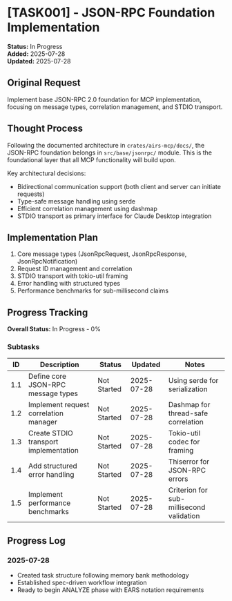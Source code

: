 # [TASK001] - JSON-RPC Foundation Implementation

**Status:** In Progress  
**Added:** 2025-07-28  
**Updated:** 2025-07-28  

## Original Request
Implement base JSON-RPC 2.0 foundation for MCP implementation, focusing on message types, correlation management, and STDIO transport.

## Thought Process
Following the documented architecture in `crates/airs-mcp/docs/`, the JSON-RPC foundation belongs in `src/base/jsonrpc/` module. This is the foundational layer that all MCP functionality will build upon.

Key architectural decisions:
- Bidirectional communication support (both client and server can initiate requests)
- Type-safe message handling using serde
- Efficient correlation management using dashmap
- STDIO transport as primary interface for Claude Desktop integration

## Implementation Plan
1. Core message types (JsonRpcRequest, JsonRpcResponse, JsonRpcNotification)
2. Request ID management and correlation
3. STDIO transport with tokio-util framing
4. Error handling with structured types
5. Performance benchmarks for sub-millisecond claims

## Progress Tracking

**Overall Status:** In Progress - 0%

### Subtasks
| ID | Description | Status | Updated | Notes |
|----|-------------|--------|---------|-------|
| 1.1 | Define core JSON-RPC message types | Not Started | 2025-07-28 | Using serde for serialization |
| 1.2 | Implement request correlation manager | Not Started | 2025-07-28 | Dashmap for thread-safe correlation |
| 1.3 | Create STDIO transport implementation | Not Started | 2025-07-28 | Tokio-util codec for framing |
| 1.4 | Add structured error handling | Not Started | 2025-07-28 | Thiserror for JSON-RPC errors |
| 1.5 | Implement performance benchmarks | Not Started | 2025-07-28 | Criterion for sub-millisecond validation |

## Progress Log
### 2025-07-28
- Created task structure following memory bank methodology
- Established spec-driven workflow integration
- Ready to begin ANALYZE phase with EARS notation requirements
